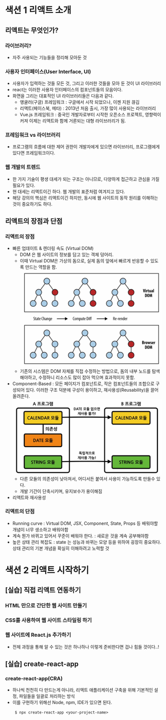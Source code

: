 # 색션 1 리액트 소개
## 리액트는 무엇인가?
### 라이브러리? 
- 자주 사용되는 기능들을 정리해 모아둔 것
### 사용자 인터페이스(User Interface, UI)
- 사용자가 입력하는 것들 모든 것, 그리고 이러한 것들을 모아 둔 것이 UI 라이브러리 
- react는 이러한 사용자 인터페이스의 컴포넌트들의 모음이다. 
- 화면을 그리는 대표적인 UI 라이브러리들은 다음과 같다. 
  - 앵귤러(구글) 프레임워크 : 구글에서 시작 되었으나, 이젠 지원 끊김
  - 리액트(페이스북, 메타) : 2013년 처음 출시, 가장 많이 사용되는 라이브러리
  - Vue.js 프레임워크 : 중국인 개발자로부터 시작한 오픈소스 프로젝트, 영향력이 커져 이제는 리액트와 함께 거론되는 대형 라이브러리가 됨.
### 프레임워크 vs 라이브러리
- 프로그램의 흐름에 대한 제어 권한이 개발자에게 있으면 라이브러리, 프로그램에게 있다면 프레임워크이다.

### 웹 개발의 트렌드 
- 한 가지 기술이 평생 대세가 되는 구조는 아니므로, 다양하게 접근하고 관심을 가질 필요가 있다. 
- 현 대세는 리액트이긴 하다. 웹 개발의 표준처럼 여겨지고 있다. 
- 해당 강의의 핵심은 리액트이긴 하지만, 동시에 웹 사이트의 동작 원리를 이해하는 것이 중요하기도 하다. 

## 리액트의 장점과 단점
### 리액트의 장점 
- 빠른 업데이트 & 렌더링 속도 (Virtual DOM) 
  - DOM 은 웹 사이트의 정보를 담고 있는 객체 덩어리. 
  - 이때 Virtual DOM은 가상의 돔으로, 실제 돔의 앞에서 빠르게 반응할 수 있도록 만드는 역할을 함. 
    ![](./src/202405101450.png)
  - 기존의 시스템은 DOM 자체를 직접 수정하는 방법으로, 돔의 내부 노드를 탐색해야하고, 수정하니 리소스도 많이 잡아 먹으며 효과적이지 못함. 
- Component-Based : 모든 페이지가 컴포넌트로, 작은 컴포넌트들의 조합으로 구성되어 있다. 이러한 구조 덕분에 구성이 용이하고, 재사용성(Reusability)을 끌어 올려준다. 
    ![](./src/202405101454.png)
  - 다른 모듈의 의존성이 낮아져서, 어디서든 붙여서 사용이 가능하도록 만들수 있다.
  - 개발 기간이 단축시키며, 유지보수가 용이해짐 
- 리액트와 재사용성
### 리액트의 단점 
- Running curve : Virtual DOM, JSX, Component, State, Props 등 배워야할 개념이 너무 생소하고 배워야함
- 계속 뭔가 바뀌고 있어서 꾸준이 배워야 한다. : 새로운 것을 계속 공부해야함 
- 높은 상태 관리 복잡도 : state 는 성능과 바뀌는 모양 등을 위하여 굉장히 중요하다. 상태 관리의 기본 개념을 확실히 이해하려고 노력할 것

# 색션 2 리액트 시작하기
## [실습] 직접 리액트 연동하기 
### HTML 만으로 간단한 웹 사이트 만들기
### CSS를 사용하여 웹 사이트 스타일링 하기
### 웹 사이트에 React.js 추가하기
- 전체 과정을 통해 알 수 있는 것은 하나하나 이렇게 준비한다면 겁나 힘들 것이다..!  

## [실습] create-react-app
### create-react-app(CRA)
- 하나씩 천천히 다 만드는게 아니라, 리액트 애플리케이션 구축을 위해 기본적인 설정, 파일들을 일괄로 처리하는 방식
- 이를 구현하기 위해선 Node, npm, IDE가 있으면 된다.
  ```shell
   $ npx create-react-app <your-project-name>
  ```
